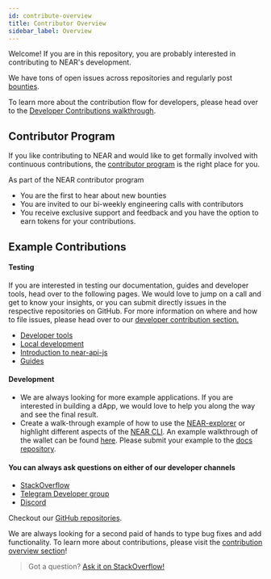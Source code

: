 ```yaml
---
id: contribute-overview
title: Contributor Overview
sidebar_label: Overview
---
```


Welcome! If you are in this repository, you are probably interested in contributing to NEAR's development.

We have tons of open issues across repositories and regularly post [bounties](https://github.com/near/bounties).

To learn more about the contribution flow for developers, please head over to the [Developer Contributions walkthrough](/docs/community/contribute/how-to-contribute).

## Contributor Program

If you like contributing to NEAR and would like to get formally involved with continuous contributions, the [contributor program](https://near.org/contributor/) is the right place for you.

As part of the NEAR contributor program

- You are the first to hear about new bounties
- You are invited to our bi-weekly engineering calls with contributors
- You receive exclusive support and feedback
  and you have the option to earn tokens for your contributions.

## Example Contributions

#### Testing

If you are interested in testing our documentation, guides and developer tools, head over to the following pages. We would love to jump on a call and get to know your insights, or you can submit directly issues in the respective repositories on GitHub. For more information on where and how to file issues, please head over to our [developer contribution section.](/docs/community/contribute/how-to-contribute)

- [Developer tools](/docs/develop/basics/create-account)
- [Local development](/docs/develop/node/running-a-node)
- [Introduction to near-api-js](/docs/api/introduction)
- [Guides](/docs/tutorials/frontend/guides)

#### Development

- We are always looking for more example applications. If you are interested in building a dApp, we would love to help you along the way and see the final result.
- Create a walk-through example of how to use the [NEAR-explorer](/docs/tools/near-explorer) or highlight different aspects of the [NEAR CLI](/docs/tools/near-cli). An example walkthrough of the wallet can be found [here](/docs/develop/basics/create-account). Please submit your example to the [docs repository](https://github.com/near/docs).

#### You can always ask questions on either of our developer channels

- [StackOverflow](https://stackoverflow.com/search?q=nearprotocol)
- [Telegram Developer group](https://t.me/neardev)
- [Discord](http://near.chat/)

Checkout our [GitHub repositories](https://github.com/near).

We are always looking for a second paid of hands to type bug fixes and add functionality. To learn more about contributions, please visit the [contribution overview section](contribution/contribution-overview.md)!

> Got a question?
> <a href="https://stackoverflow.com/questions/tagged/nearprotocol">
> <h8>Ask it on StackOverflow!</h8>
> </a>
